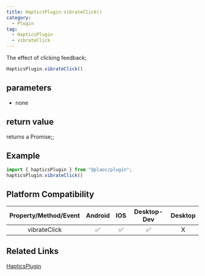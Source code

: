 ```yaml
---
title: HapticsPlugin.vibrateClick()
category:
  - Plugin
tag:
  - HapticsPlugin
  - vibrateClick
---
```


The effect of clicking feedback;

```js
HapticsPlugin.vibrateClick()
```

## parameters

  - none

## return value

  returns a Promise;;
  

## Example
```js
import { hapticsPlugin } from "@plaoc/plugin";
hapticsPlugin.vibrateClick()
```

## Platform Compatibility

| Property/Method/Event| Android | IOS | Desktop-Dev | Desktop |
|:--------------------:|:-------:|:---:|:-----------:|:-------:|
| vibrateClick         | ✅       | ✅  | ✅         | X       |

## Related Links

[HapticsPlugin](./index.md)


